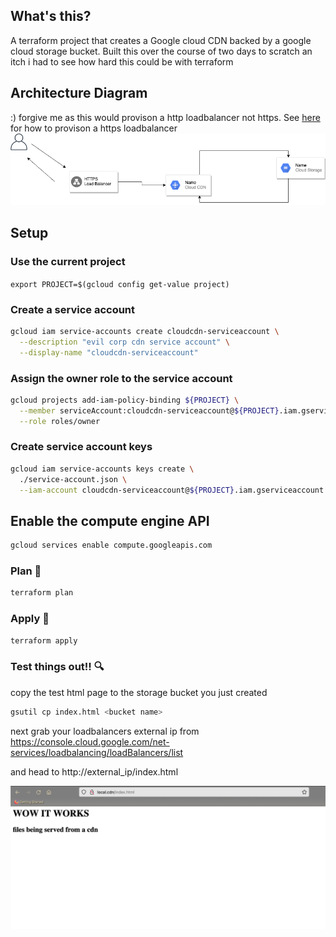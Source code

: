 ## What's this?
A terraform project that creates a Google cloud CDN backed by a google cloud storage bucket. Built this over the course of two days to scratch an itch i had to see how hard this could be with terraform


## Architecture Diagram 
:) forgive me as this would provison a http loadbalancer not https. See [here](https://registry.terraform.io/providers/hashicorp/google/latest/docs/resources/compute_target_https_proxy) for how to provison a https loadbalancer
![image](./architecture.png)



## Setup 

### Use the current project
`export PROJECT=$(gcloud config get-value project)`

### Create a service account
```bash
gcloud iam service-accounts create cloudcdn-serviceaccount \
  --description "evil corp cdn service account" \
  --display-name "cloudcdn-serviceaccount"
```

### Assign the owner role to the service account
```bash
gcloud projects add-iam-policy-binding ${PROJECT} \
  --member serviceAccount:cloudcdn-serviceaccount@${PROJECT}.iam.gserviceaccount.com \
  --role roles/owner
```

### Create service account keys
```bash
gcloud iam service-accounts keys create \
  ./service-account.json \
  --iam-account cloudcdn-serviceaccount@${PROJECT}.iam.gserviceaccount.com
```

## Enable the compute engine API
```bash
gcloud services enable compute.googleapis.com
```

### Plan  :memo:
```bash
terraform plan
```

### Apply :rotating_light:
```bash
terraform apply
```

### Test things out!! :mag:
copy the test html page to the storage bucket you just created

```bash 
gsutil cp index.html <bucket name>
```

next grab your loadbalancers external ip from https://console.cloud.google.com/net-services/loadbalancing/loadBalancers/list

and head to http://external_ip/index.html

![htmlpage](./index.png)


